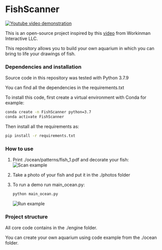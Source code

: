 # FishScanner

[![Youtube video demonstration](https://img.youtube.com/vi/ClF8CrXzJ8k/0.jpg)](https://www.youtube.com/watch?v=ClF8CrXzJ8k)

This is an open-source project inspired by this [video](https://www.youtube.com/watch?v=ILrr8vToR9Y&feature=emb_logo) from  Workinman Interactive LLC.

This repository allows you to build your own aquarium in which you can bring to life your drawings of fish.


### Dependencies and installation

Source code in this repository was tested with Python 3.7.9

You can find all the dependencies in the requirements.txt

To install this code, first create a virtual environment with Conda for example:
```sh
conda create -n FishScanner python=3.7
conda activate FishScanner
``` 

Then install all the requirements as:
```sh
pip install -r requirements.txt
``` 

### How to use

1) Print ./ocean/patterns/fish_1.pdf and decorate your fish:
    ![Scan example](./images/img2.jpg)

2) Take a photo of your fish and put it in the ./photos folder

3) To run a demo run main_ocean.py:
    ```sh
    python main_ocean.py
    ``` 
    ![Run example](./images/img1.png)

### Project structure

All core code contains in the ./engine folder.

You can create your own aquarium using code example from the ./ocean folder.
